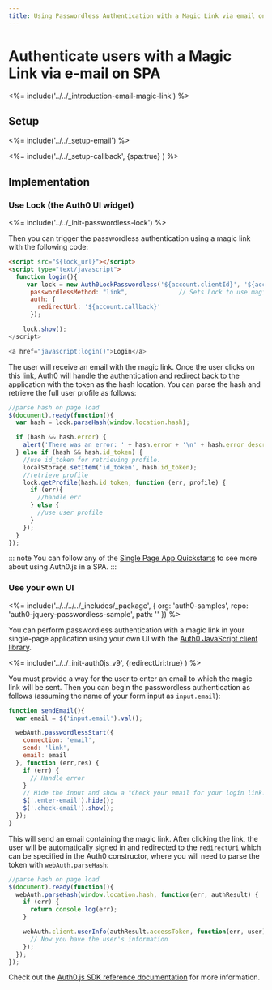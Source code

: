 ```yaml
---
title: Using Passwordless Authentication with a Magic Link via email on SPA
---
```

# Authenticate users with a Magic Link via e-mail on SPA

<%= include('../../_introduction-email-magic-link') %>

## Setup

<%= include('../../_setup-email') %>

<%= include('../../_setup-callback', {spa:true} ) %>

## Implementation

### Use Lock (the Auth0 UI widget)

<%= include('../../_init-passwordless-lock') %>

Then you can trigger the passwordless authentication using a magic link with the following code:

```html
<script src="${lock_url}"></script>
<script type="text/javascript">
  function login(){
     var lock = new Auth0LockPasswordless('${account.clientId}', '${account.namespace}', {
      passwordlessMethod: "link",              // Sets Lock to use magic link
      auth: {
        redirectUrl: '${account.callback}'        
      });

    lock.show();
</script>

<a href="javascript:login()">Login</a>
```

The user will receive an email with the magic link. Once the user clicks on this link, Auth0 will handle the authentication and redirect back to the application with the token as the hash location. You can parse the hash and retrieve the full user profile as follows:

```js
//parse hash on page load
$(document).ready(function(){
  var hash = lock.parseHash(window.location.hash);

  if (hash && hash.error) {
    alert('There was an error: ' + hash.error + '\n' + hash.error_description);
  } else if (hash && hash.id_token) {
    //use id_token for retrieving profile.
    localStorage.setItem('id_token', hash.id_token);
    //retrieve profile
    lock.getProfile(hash.id_token, function (err, profile) {
      if (err){
        //handle err
      } else {
        //use user profile
      }
    });
  }
});
```

::: note
You can follow any of the [Single Page App Quickstarts](/quickstart/spa) to see more about using Auth0.js in a SPA.
:::

### Use your own UI

<%= include('../../../../_includes/_package', {
  org: 'auth0-samples',
  repo: 'auth0-jquery-passwordless-sample',
  path: ''
}) %>

You can perform passwordless authentication with a magic link in your single-page application using your own UI with the [Auth0 JavaScript client library](/libraries/auth0js).

<%= include('../../_init-auth0js_v9', {redirectUri:true} ) %>

You must provide a way for the user to enter an email to which the magic link will be sent. Then you can begin the passwordless authentication as follows (assuming the name of your form input as `input.email`):

```js
function sendEmail(){
  var email = $('input.email').val();

  webAuth.passwordlessStart({
    connection: 'email',
    send: 'link',
    email: email
  }, function (err,res) {
    if (err) {
      // Handle error
    }
    // Hide the input and show a "Check your email for your login link!" screen
    $('.enter-email').hide();
    $('.check-email').show();
  });
}
```

This will send an email containing the magic link. After clicking the link, the user will be automatically signed in and redirected to the `redirectUri` which can be specified in the Auth0 constructor, where you will need to parse the token with `webAuth.parseHash`:

```js
//parse hash on page load
$(document).ready(function(){
  webAuth.parseHash(window.location.hash, function(err, authResult) {
    if (err) {
      return console.log(err);
    }

    webAuth.client.userInfo(authResult.accessToken, function(err, user) {
      // Now you have the user's information
    });
  });
});
```

Check out the [Auth0.js SDK reference documentation](/libraries/auth0js) for more information.
